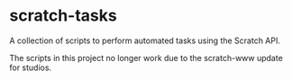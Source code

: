 # scratch-tasks

A collection of scripts to perform automated tasks using the Scratch API.

The scripts in this project no longer work due to the scratch-www update for studios.
